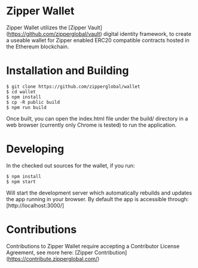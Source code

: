 # Zipper Wallet

Zipper Wallet utilizes the [Zipper Vault] (https://github.com/zipperglobal/vault)
digital identity framework, to create a useable wallet for Zipper enabled ERC20
compatible contracts hosted in the Ethereum blockchain.


# Installation and Building

~~~~
$ git clone https://github.com/zipperglobal/wallet
$ cd wallet
$ npm install
$ cp -R public build
$ npm run build
~~~~

Once built, you can open the index.html file under the build/ directory in a
web browser (currently only Chrome is tested) to run the application.


# Developing

In the checked out sources for the wallet, if you run:

~~~~
$ npm install
$ npm start
~~~~

Will start the development server which automatically rebuilds and updates
the app running in your browser. By default the app is accessible through:
[http://localhost:3000/]


# Contributions

Contributions to Zipper Wallet require accepting a Contributor License Agreement,
see more here: [Zipper Contribution] (https://contribute.zipperglobal.com/)


